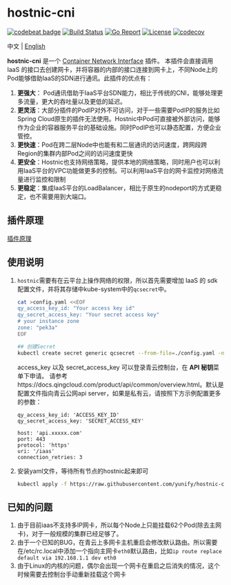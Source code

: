 # hostnic-cni

[![codebeat badge](https://codebeat.co/badges/33b711c7-0d90-4023-8bb1-db32ec32e4b7)](https://codebeat.co/projects/github-com-yunify-hostnic-cni-master) [![Build Status](https://travis-ci.org/yunify/hostnic-cni.svg?branch=master)](https://travis-ci.org/yunify/hostnic-cni) [![Go Report](https://goreportcard.com/badge/github.com/yunify/hostnic-cni)](https://goreportcard.com/report/github.com/yunify/hostnic-cni) [![License](https://img.shields.io/github/license/openshift/source-to-image.svg)](https://www.apache.org/licenses/LICENSE-2.0.html) [![codecov](https://codecov.io/gh/yunify/hostnic-cni/branch/master/graph/badge.svg)](https://codecov.io/gh/yunify/hostnic-cni)


中文 | [English](README_en.md)

**hostnic-cni** 是一个 [Container Network Interface](https://github.com/containernetworking/cni) 插件。 本插件会直接调用 IaaS 的接口去创建网卡，并将容器的内部的接口连接到网卡上，不同Node上的Pod能够借助IaaS的SDN进行通讯。此插件的优点有：

1. **更强大**： Pod通讯借助于IaaS平台SDN能力，相比于传统的CNI，能够处理更多流量，更大的吞吐量以及更低的延迟。
2. **更灵活**：大部分插件的PodIP对外不可访问，对于一些需要PodIP的服务比如Spring Cloud原生的插件无法使用。Hostnic中Pod可直接被外部访问，能够作为企业的容器服务平台的基础设施。同时PodIP也可以静态配置，方便企业管控。
3. **更快速**：Pod在跨二层Node中也能有和二层通讯的访问速度，跨网段跨Region的集群内部Pod之间的访问速度更快
4. **更安全**：Hostnic也支持网络策略，提供本地的网络策略，同时用户也可以利用IaaS平台的VPC功能做更多的控制。可以利用IaaS平台的网卡监控对网络流量进行监控和限制
5. **更稳定**：集成IaaS平台的LoadBalancer，相比于原生的nodeport的方式更稳定，也不需要用到大端口。

## 插件原理

[插件原理](docs/proposal.md)

## 使用说明


1. `hostnic`需要有在云平台上操作网络的权限，所以首先需要增加 IaaS 的 sdk 配置文件，并将其存储中kube-system中的`qcsecret`中。

    ```bash
    cat >config.yaml <<EOF
    qy_access_key_id: "Your access key id"
    qy_secret_access_key: "Your secret access key"
    # your instance zone
    zone: "pek3a"
    EOF

    ## 创建Secret
    kubectl create secret generic qcsecret --from-file=./config.yaml -n kube-system
    ```
    access_key 以及 secret_access_key 可以登录青云控制台，在 **API 秘钥**菜单下申请。  请参考https://docs.qingcloud.com/product/api/common/overview.html。默认是配置文件指向青云公网api server，如果是私有云，请按照下方示例配置更多的参数：
    ```
    qy_access_key_id: 'ACCESS_KEY_ID'
    qy_secret_access_key: 'SECRET_ACCESS_KEY'

    host: 'api.xxxxx.com'
    port: 443
    protocol: 'https'
    uri: '/iaas'
    connection_retries: 3
    ```
2. 安装yaml文件，等待所有节点的hostnic起来即可
    ```bash
    kubectl apply -f https://raw.githubusercontent.com/yunify/hostnic-cni/master/deploy/hostnic.yaml
    ```

## 已知的问题
1. 由于目前iaas不支持多IP网卡，所以每个Node上只能挂载62个Pod(除去主网卡)，对于一般规模的集群已经足够了。
2. 由于一个已知的BUG，在青云上多网卡主机重启会修改默认路由。所以需要在/etc/rc.local中添加一个指向主网卡`eth0`默认路由，比如`ip route replace default via 192.168.1.1 dev eth0`
3. 由于Linux的内核的问题，偶尔会出现一个网卡在重启之后消失的情况，这个时候需要去控制台手动重新挂载这个网卡

